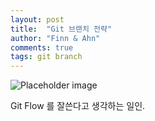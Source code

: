 ```yaml
---
layout: post
title:  "Git 브랜치 전략"
author: "Finn & Ahn"
comments: true
tags: git branch
---
```


![Placeholder image](https://media.vlpt.us/images/luna238/post/ff6ac953-bff9-4cb9-bd3d-1d5dc9ba80b8/image.png "Placeholder image")

Git Flow 를 잘쓴다고 생각하는 일인.